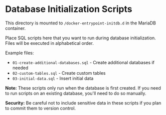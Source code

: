 # Database Initialization Scripts

This directory is mounted to `/docker-entrypoint-initdb.d` in the MariaDB container.

Place SQL scripts here that you want to run during database initialization. Files will be executed in alphabetical order.

Example files:
- `01-create-additional-databases.sql` - Create additional databases if needed
- `02-custom-tables.sql` - Create custom tables
- `03-initial-data.sql` - Insert initial data

**Note:** These scripts only run when the database is first created. If you need to run scripts on an existing database, you'll need to do so manually.

**Security:** Be careful not to include sensitive data in these scripts if you plan to commit them to version control.
